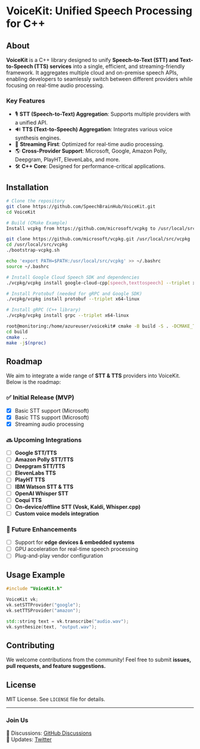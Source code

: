 # VoiceKit: Unified Speech Processing for C++

## About
**VoiceKit** is a C++ library designed to unify **Speech-to-Text (STT) and Text-to-Speech (TTS) services** into a single, efficient, and streaming-friendly framework. It aggregates multiple cloud and on-premise speech APIs, enabling developers to seamlessly switch between different providers while focusing on real-time audio processing.

### Key Features
- 🎙 **STT (Speech-to-Text) Aggregation**: Supports multiple providers with a unified API.
- 🔊 **TTS (Text-to-Speech) Aggregation**: Integrates various voice synthesis engines.
- 🚀 **Streaming First**: Optimized for real-time audio processing.
- 🌎 **Cross-Provider Support**: Microsoft, Google, Amazon Polly, Deepgram, PlayHT, ElevenLabs, and more.
- 🛠 **C++ Core**: Designed for performance-critical applications.

## Installation
```sh
# Clone the repository
git clone https://github.com/SpeechBrainHub/VoiceKit.git
cd VoiceKit

# Build (CMake Example)
Install vcpkg from https://github.com/microsoft/vcpkg to /usr/local/src/vcpkg.

git clone https://github.com/microsoft/vcpkg.git /usr/local/src/vcpkg
cd /usr/local/src/vcpkg
./bootstrap-vcpkg.sh

echo 'export PATH=$PATH:/usr/local/src/vcpkg' >> ~/.bashrc
source ~/.bashrc

# Install Google Cloud Speech SDK and dependencies
./vcpkg/vcpkg install google-cloud-cpp[speech,texttospeech] --triplet x64-linux

# Install Protobuf (needed for gRPC and Google SDK)
./vcpkg/vcpkg install protobuf --triplet x64-linux

# Install gRPC (C++ library)
./vcpkg/vcpkg install grpc --triplet x64-linux

root@monitoring:/home/azureuser/voicekit# cmake -B build -S . -DCMAKE_TOOLCHAIN_FILE=/usr/local/src/vcpkg/scripts/buildsystems/vcpkg.cmake
cd build
cmake ..
make -j$(nproc)
```

## Roadmap
We aim to integrate a wide range of **STT & TTS** providers into VoiceKit. Below is the roadmap:

### ✅ Initial Release (MVP)
- [x] Basic STT support (Microsoft)
- [x] Basic TTS support (Microsoft)
- [x] Streaming audio processing

### 🔜 Upcoming Integrations
- [ ] **Google STT/TTS**
- [ ] **Amazon Polly STT/TTS**
- [ ] **Deepgram STT/TTS**
- [ ] **ElevenLabs TTS**
- [ ] **PlayHT TTS**
- [ ] **IBM Watson STT & TTS**
- [ ] **OpenAI Whisper STT**
- [ ] **Coqui TTS**
- [ ] **On-device/offline STT (Vosk, Kaldi, Whisper.cpp)**
- [ ] **Custom voice models integration**

### 🚀 Future Enhancements
- [ ] Support for **edge devices & embedded systems**
- [ ] GPU acceleration for real-time speech processing
- [ ] Plug-and-play vendor configuration

## Usage Example
```cpp
#include "VoiceKit.h"

VoiceKit vk;
vk.setSTTProvider("google");
vk.setTTSProvider("amazon");

std::string text = vk.transcribe("audio.wav");
vk.synthesize(text, "output.wav");
```

## Contributing
We welcome contributions from the community! Feel free to submit **issues, pull requests, and feature suggestions.**

## License
MIT License. See `LICENSE` file for details.

---

### **Join Us**
💬 Discussions: [GitHub Discussions](https://github.com/SpeechBrainHub/VoiceKit/discussions)  
📢 Updates: [Twitter](https://twitter.com/SpeechBrainHub)  

